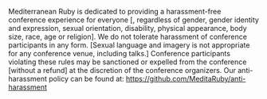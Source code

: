 Mediterranean Ruby is dedicated to providing a harassment-free conference experience for everyone [, regardless of gender, gender identity and expression, sexual orientation, disability, physical appearance, body size, race, age or religion].
We do not tolerate harassment of conference participants in any form. [Sexual language and imagery is not appropriate for any conference venue, including talks.]
Conference participants violating these rules may be sanctioned or expelled from the conference [without a refund] at the discretion of the conference organizers.
Our anti-harassment policy can be found at:
https://github.com/MeditaRuby/anti-harassment
